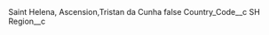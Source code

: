 <?xml version="1.0" encoding="UTF-8"?>
<CustomMetadata xmlns="http://soap.sforce.com/2006/04/metadata" xmlns:xsi="http://www.w3.org/2001/XMLSchema-instance" xmlns:xsd="http://www.w3.org/2001/XMLSchema">
    <label>Saint Helena, Ascension,Tristan da Cunha</label>
    <protected>false</protected>
    <values>
        <field>Country_Code__c</field>
        <value xsi:type="xsd:string">SH</value>
    </values>
    <values>
        <field>Region__c</field>
        <value xsi:nil="true"/>
    </values>
</CustomMetadata>

